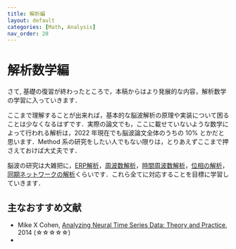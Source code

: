```yaml
---
title: 解析編
layout: default
categories: [Math, Analysis]
nav_order: 20
---
```


# 解析数学編

さて, 基礎の復習が終わったところで，本稿からはより発展的な内容，解析数学の学習に入っていきます．

ここまで理解することが出来れば，基本的な脳波解析の原理や実装について困ることは少なくなるはずです．実際の論文でも，ここに載せていないような数学によって行われる解析は，2022 年現在でも脳波論文全体のうちの 10% とかだと思います．Method 系の研究をしたい人でもない限りは，とりあえずここまで押さえておけば大丈夫です．

脳波の研究は大雑把に，[ERP解析](../../Analysis/erp.html)，[周波数解析](../../Analysis/time_frequency.html)，[時間周波数解析](../../Analysis/time_frequency.html)，[位相の解析](../../Analysis/phase_analysis.html)，[同期ネットワークの解析](../../Analysis/network.html)くらいです．これら全てに対応することを目標に学習していきます．

## 主なおすすめ文献
- Mike X Cohen, [Analyzing Neural Time Series Data: Theory and Practice](https://amzn.asia/d/9lkBm5f), 2014 (☆☆☆☆☆)
- 